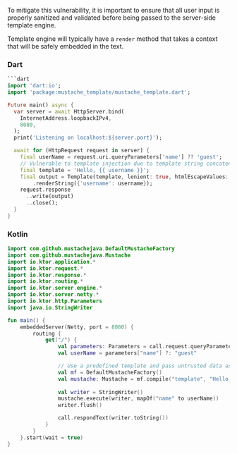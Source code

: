 To mitigate this vulnerability, it is important to ensure that all user input is properly sanitized and validated before
being passed to the server-side template engine. 

Template engine will typically have a `render` method that takes a context that will be safely embedded in the text.

### Dart

```dart
```dart
import 'dart:io';
import 'package:mustache_template/mustache_template.dart';

Future main() async {
  var server = await HttpServer.bind(
    InternetAddress.loopbackIPv4,
    8080,
  );
  print('Listening on localhost:${server.port}');

  await for (HttpRequest request in server) {
    final userName = request.uri.queryParameters['name'] ?? 'guest';
    // Vulnerable to template injection due to template string concatenation
    final template = 'Hello, {{ username }}';
    final output = Template(template, lenient: true, htmlEscapeValues: false)
        .renderString({'username': username});
    request.response
      ..write(output)
      ..close();
  }
}
```

### Kotlin

```kotlin
import com.github.mustachejava.DefaultMustacheFactory
import com.github.mustachejava.Mustache
import io.ktor.application.*
import io.ktor.request.*
import io.ktor.response.*
import io.ktor.routing.*
import io.ktor.server.engine.*
import io.ktor.server.netty.*
import io.ktor.http.Parameters
import java.io.StringWriter

fun main() {
    embeddedServer(Netty, port = 8080) {
        routing {
            get("/") {
                val parameters: Parameters = call.request.queryParameters
                val userName = parameters["name"] ?: "guest"

                // Use a predefined template and pass untrusted data as values
                val mf = DefaultMustacheFactory()
                val mustache: Mustache = mf.compile("template", "Hello, {{name}}")
                
                val writer = StringWriter()
                mustache.execute(writer, mapOf("name" to userName))
                writer.flush()

                call.respondText(writer.toString())
            }
        }
    }.start(wait = true)
}

```
